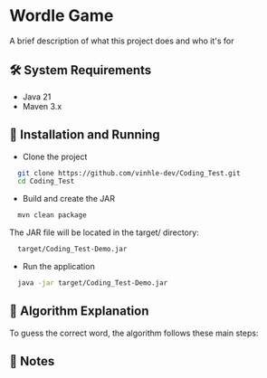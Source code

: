 
# Wordle Game

A brief description of what this project does and who it's for

## 🛠 System Requirements
* Java 21
* Maven 3.x

## 🚀 Installation and Running

* Clone the project

```bash
  git clone https://github.com/vinhle-dev/Coding_Test.git
  cd Coding_Test
```

* Build and create the JAR

```bash
  mvn clean package
```

The JAR file will be located in the target/ directory:

```bash
  target/Coding_Test-Demo.jar
```

* Run the application

```bash
  java -jar target/Coding_Test-Demo.jar
```
## 🧠 Algorithm Explanation

To guess the correct word, the algorithm follows these main steps:


## 📝 Notes



## Contributing

Contributions are always welcome!

If you would like to contribute to the project, please fork this repository and create a pull request.


## 📄 License

This project is released under the [MIT](https://choosealicense.com/licenses/mit/) License.


